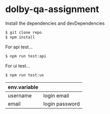 # dolby-qa-assignment

Install the dependencies and devDependencies

```sh
$ git clone repo
$ npm install
```

For api test...

```sh
$ npm run test:api
```

For ui test...

```sh
$ npm run test:ux
```

| env.variable |                |
| ------------ | -------------- |
| username     | login email    |
| email        | login password |
